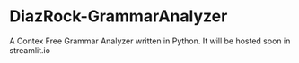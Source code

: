 # DiazRock-GrammarAnalyzer
A Contex Free Grammar Analyzer written in Python.
It will be hosted soon in streamlit.io
